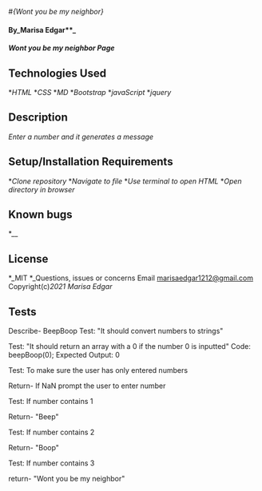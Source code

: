 #_{Wont you be my neighbor}_
#### By_Marisa Edgar**_
#### _Wont you be my neighbor Page_
## Technologies Used
*_HTML_
*_CSS_
*_MD_
*_Bootstrap_
*_javaScript_
*_jquery_
## Description
_Enter a number and it generates a message_
## Setup/Installation Requirements
*_Clone repository_
*_Navigate to file_
*_Use terminal to open HTML_
*_Open directory in browser_
## Known bugs
*__
## License
*_MIT
*_Questions, issues or concerns Email marisaedgar1212@gmail.com
Copyright(c)_2021_ _Marisa Edgar_

## Tests
Describe- BeepBoop
Test: "It should convert numbers to strings"


Test: "It should return an array with a 0 if the number 0 is inputted"
Code: beepBoop(0);
Expected Output: 0

Test: To make sure the user has only entered numbers

Return- If NaN prompt the user to enter number

Test: If number contains 1 

Return- "Beep"

Test: If number contains 2

Return- "Boop"

Test: If number contains 3

return- "Wont you be my neighbor"